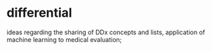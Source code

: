 # differential
ideas regarding the sharing of DDx concepts and lists, application of machine learning to medical evaluation;

